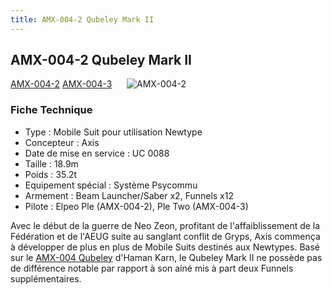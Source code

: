 ```yaml
---
title: AMX-004-2 Qubeley Mark II
---
```


AMX-004-2 Qubeley Mark II
-------------------------


[AMX-004-2](javascript:change_image_m('images/stories/saga/gundamzz/mechas/neozeon/amx-004-2.png');) [AMX-004-3](javascript:change_image_m('images/stories/saga/gundamzz/mechas/neozeon/amx-004-3.png');)      ![AMX-004-2](/images/stories/saga/gundamzz/mechas/neozeon/amx-004-2.png)    


### Fiche Technique


* Type : Mobile Suit pour utilisation Newtype
* Concepteur : Axis
* Date de mise en service : UC 0088
* Taille : 18.9m
* Poids : 35.2t
* Equipement spécial : Système Psycommu
* Armement : Beam Launcher/Saber x2, Funnels x12
* Pilote : Elpeo Ple (AMX-004-2), Ple Two (AMX-004-3)


Avec le début de la guerre de Neo Zeon, profitant de l'affaiblissement de la Fédération et de l'AEUG suite au sanglant conflit de Gryps, Axis commença à développer de plus en plus de Mobile Suits destinés aux Newtypes. Basé sur le [AMX-004 Qubeley](uc/gundam-zz/amx-004-qubeley.html) d'Haman Karn, le Qubeley Mark II ne possède pas de différence notable par rapport à son ainé mis à part deux Funnels supplémentaires.

